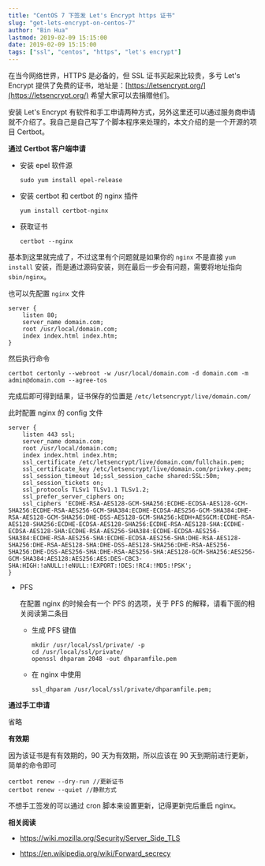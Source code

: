 ```yaml
---
title: "CentOS 7 下签发 Let's Encrypt https 证书"
slug: "get-lets-encrypt-on-centos-7"
author: "Bin Hua"
lastmod: 2019-02-09 15:15:00
date: 2019-02-09 15:15:00
tags: ["ssl", "centos", "https", "let's encrypt"]
---
```


在当今网络世界，HTTPS 是必备的，但 SSL 证书买起来比较贵，多亏 Let's Encrypt 提供了免费的证书，地址是：[https://letsencrypt.org/](https://letsencrypt.org/) 希望大家可以去捐赠他们。

安装 Let's Encrypt 有软件和手工申请两种方式，另外这里还可以通过服务商申请就不介绍了。我自己是自己写了个脚本程序来处理的，本文介绍的是一个开源的项目 Certbot。

**通过 Certbot 客户端申请**

- 安装 epel 软件源 
	
    ```
    sudo yum install epel-release
    ```
    
- 安装 certbot 和 certbot 的 nginx 插件 
	
    ```
    yum install certbot-nginx
    ```
    
- 获取证书 
	
    ```
    certbot --nginx
    ```
    
基本到这里就完成了，不过这里有个问题就是如果你的 `nginx` 不是直接 `yum install` 安装，而是通过源码安装，则在最后一步会有问题，需要将地址指向 `sbin/nginx`。

也可以先配置 `nginx` 文件

```
server {			
    listen 80;			
    server_name domain.com;			
    root /usr/local/domain.com;			
    index index.html index.htm;		
}
```
    
然后执行命令
	
```
certbot certonly --webroot -w /usr/local/domain.com -d domain.com -m admin@domain.com --agree-tos
```
    
完成后即可得到结果，证书保存的位置是 `/etc/letsencrypt/live/domain.com/`

此时配置 nginx 的 config 文件
```
server {
    listen 443 ssl;
    server_name domain.com;
    root /usr/local/domain.com;
    index index.html index.htm;
    ssl_certificate /etc/letsencrypt/live/domain.com/fullchain.pem;
    ssl_certificate_key /etc/letsencrypt/live/domain.com/privkey.pem;
    ssl_session_timeout 1d;ssl_session_cache shared:SSL:50m;
    ssl_session_tickets on;
    ssl_protocols TLSv1 TLSv1.1 TLSv1.2;
    ssl_prefer_server_ciphers on;
    ssl_ciphers 'ECDHE-RSA-AES128-GCM-SHA256:ECDHE-ECDSA-AES128-GCM-SHA256:ECDHE-RSA-AES256-GCM-SHA384:ECDHE-ECDSA-AES256-GCM-SHA384:DHE-RSA-AES128-GCM-SHA256:DHE-DSS-AES128-GCM-SHA256:kEDH+AESGCM:ECDHE-RSA-AES128-SHA256:ECDHE-ECDSA-AES128-SHA256:ECDHE-RSA-AES128-SHA:ECDHE-ECDSA-AES128-SHA:ECDHE-RSA-AES256-SHA384:ECDHE-ECDSA-AES256-SHA384:ECDHE-RSA-AES256-SHA:ECDHE-ECDSA-AES256-SHA:DHE-RSA-AES128-SHA256:DHE-RSA-AES128-SHA:DHE-DSS-AES128-SHA256:DHE-RSA-AES256-SHA256:DHE-DSS-AES256-SHA:DHE-RSA-AES256-SHA:AES128-GCM-SHA256:AES256-GCM-SHA384:AES128:AES256:AES:DES-CBC3-SHA:HIGH:!aNULL:!eNULL:!EXPORT:!DES:!RC4:!MD5:!PSK';
}
```
    
- PFS

    在配置 nginx 的时候会有一个 PFS 的选项，关于 PFS 的解释，请看下面的相关阅读第二条目

    - 生成 PFS 键值
	
        ```
        mkdir /usr/local/ssl/private/ -p		
        cd /usr/local/ssl/private/		
        openssl dhparam 2048 -out dhparamfile.pem
        ```
    
    - 在 nginx 中使用
		
        ```
        ssl_dhparam /usr/local/ssl/private/dhparamfile.pem;
        ```

**通过手工申请**

省略

**有效期**

因为该证书是有有效期的，90 天为有效期，所以应该在 90 天到期前进行更新，简单的命令即可

```
certbot renew --dry-run //更新证书
certbot renew --quiet //静默方式
```

不想手工签发的可以通过 cron 脚本来设置更新，记得更新完后重启 nginx。

**相关阅读**

- https://wiki.mozilla.org/Security/Server_Side_TLS

- https://en.wikipedia.org/wiki/Forward_secrecy